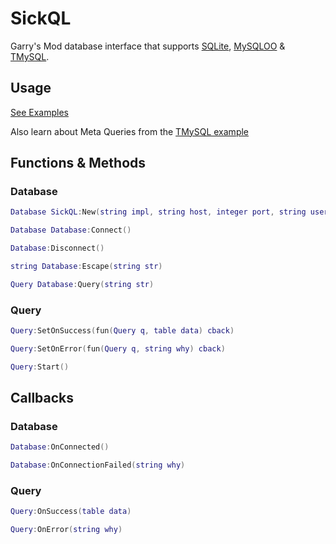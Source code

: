# SickQL

Garry's Mod database interface that supports [SQLite](https://wiki.facepunch.com/gmod/sql), [MySQLOO](https://github.com/FredyH/MySQLOO) & [TMySQL](https://github.com/SuperiorServers/gm_tmysql4).

## Usage

[See Examples](examples/)

Also learn about Meta Queries from the [TMySQL example](examples/tmysql.lua)

## Functions & Methods

### Database

```lua
Database SickQL:New(string impl, string host, integer port, string username, string password, string database)
```

```lua
Database Database:Connect()
```

```lua
Database:Disconnect()
```

```lua
string Database:Escape(string str)
```

```lua
Query Database:Query(string str)
```

### Query

```lua
Query:SetOnSuccess(fun(Query q, table data) cback)
```

```lua
Query:SetOnError(fun(Query q, string why) cback)
```

```lua
Query:Start()
```

## Callbacks

### Database

```lua
Database:OnConnected()
```

```lua
Database:OnConnectionFailed(string why)
```

### Query

```lua
Query:OnSuccess(table data)
```

```lua
Query:OnError(string why)
```

